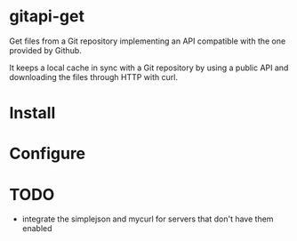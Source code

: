 # gitapi-get

Get files from a Git repository implementing an API compatible with the one provided by Github.

It keeps a local cache in sync with a Git repository by using a public API and downloading the files through HTTP with curl.

# Install



# Configure


# TODO

- integrate the simplejson and mycurl for servers that don't have them enabled
